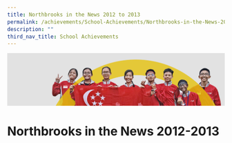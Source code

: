 ```yaml
---
title: Northbrooks in the News 2012 to 2013
permalink: /achievements/School-Achievements/Northbrooks-in-the-News-2012-2013/
description: ""
third_nav_title: School Achievements
---
```

![](/images/achievements.jpg)

Northbrooks in the News 2012-2013
=================================